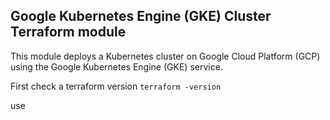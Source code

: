 ## Google Kubernetes Engine (GKE) Cluster Terraform module

This module deploys a Kubernetes cluster on Google Cloud Platform (GCP) using the Google Kubernetes Engine (GKE) service. 

First check a terraform version
```terraform -version```

use
